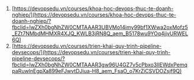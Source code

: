 1. [https://devopsedu.vn/courses/khoa-hoc-devops-thuc-te-doanh-nghiep/](https://devopsedu.vn/courses/khoa-hoc-devops-thuc-te-doanh-nghiep/?fbclid=IwZXh0bgNhZW0CMTAAAR3UBVMo14imy99bf1XWwa2oxMofz5_EZt7NMbdMHMXR4XJQ_KWLB3jRN8Q_aem_B5178wu9YOq4jjvURWEL6Q)
2. [https://devopsedu.vn/courses/trien-khai-quy-trinh-pipeline-devsecops/](https://devopsedu.vn/courses/trien-khai-quy-trinh-pipeline-devsecops/?fbclid=IwZXh0bgNhZW0CMTAAAR3gw96U4GZ7v5cPbxo3IlEWdxPemqpaRuwlnEgpXa899eFJwvtDJiua-H8_aem_FsaO_o7KrZiCSVDOZsjf9Q)
